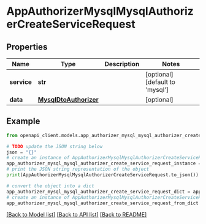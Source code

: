 # AppAuthorizerMysqlMysqlAuthorizerCreateServiceRequest


## Properties

Name | Type | Description | Notes
------------ | ------------- | ------------- | -------------
**service** | **str** |  | [optional] [default to 'mysql']
**data** | [**MysqlDtoAuthorizer**](MysqlDtoAuthorizer.md) |  | [optional] 

## Example

```python
from openapi_client.models.app_authorizer_mysql_mysql_authorizer_create_service_request import AppAuthorizerMysqlMysqlAuthorizerCreateServiceRequest

# TODO update the JSON string below
json = "{}"
# create an instance of AppAuthorizerMysqlMysqlAuthorizerCreateServiceRequest from a JSON string
app_authorizer_mysql_mysql_authorizer_create_service_request_instance = AppAuthorizerMysqlMysqlAuthorizerCreateServiceRequest.from_json(json)
# print the JSON string representation of the object
print(AppAuthorizerMysqlMysqlAuthorizerCreateServiceRequest.to_json())

# convert the object into a dict
app_authorizer_mysql_mysql_authorizer_create_service_request_dict = app_authorizer_mysql_mysql_authorizer_create_service_request_instance.to_dict()
# create an instance of AppAuthorizerMysqlMysqlAuthorizerCreateServiceRequest from a dict
app_authorizer_mysql_mysql_authorizer_create_service_request_from_dict = AppAuthorizerMysqlMysqlAuthorizerCreateServiceRequest.from_dict(app_authorizer_mysql_mysql_authorizer_create_service_request_dict)
```
[[Back to Model list]](../README.md#documentation-for-models) [[Back to API list]](../README.md#documentation-for-api-endpoints) [[Back to README]](../README.md)


